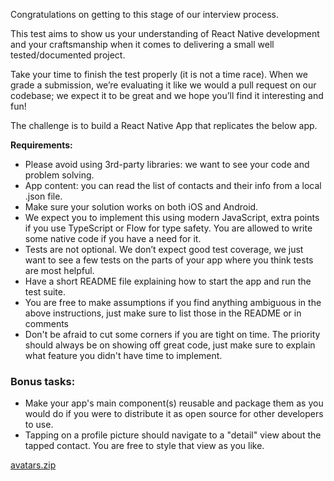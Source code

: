 Congratulations on getting to this stage of our interview process.

This test aims to show us your understanding of React Native development and your craftsmanship when it comes to delivering a small well tested/documented project.

Take your time to finish the test properly (it is not a time race). When we grade a submission, we’re evaluating it like we would a pull request on our codebase; we expect it to be great and we hope you’ll find it interesting and fun!

The challenge is to build a React Native App that replicates the below app.

**Requirements:**

- Please avoid using 3rd-party libraries: we want to see your code and problem solving.
- App content: you can read the list of contacts and their info from a local .json file.
- Make sure your solution works on both iOS and Android.
- We expect you to implement this using modern JavaScript, extra points if you use TypeScript or Flow for type safety. You are allowed to write some native code if you have a need for it.
- Tests are not optional. We don’t expect good test coverage, we just want to see a few tests on the parts of your app where you think tests are most helpful.
- Have a short README file explaining how to start the app and run the test suite.
- You are free to make assumptions if you find anything ambiguous in the above instructions, just make sure to list those in the README or in comments
- Don't be afraid to cut some corners if you are tight on time. The priority should always be on showing off great code, just make sure to explain what feature you didn't have time to implement.

### Bonus tasks:

- Make your app's main component(s) reusable and package them as you would do if you were to distribute it as open source for other developers to use.
- Tapping on a profile picture should navigate to a "detail" view about the tapped contact. You are free to style that view as you like.

[avatars.zip](https://s3-us-west-2.amazonaws.com/secure.notion-static.com/15180f21-7cee-43e5-bbe7-e324a67ad892/avatars.zip)
